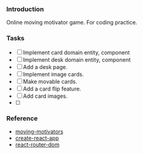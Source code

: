 
### Introduction
Online moving motivator game.
For coding practice.

### Tasks
* [ ] Implement card domain entity, component
* [ ] Implement desk domain entity, component
* [ ] Add a desk page.
* [ ] Implement image cards.
* [ ] Make movable cards.
* [ ] Add a card flip feature.
* [ ] Add card images.
* [ ] 

### Reference
* [moving-motivators](https://management30.com/practice/moving-motivators/)
* [create-react-app](https://create-react-app.dev/)
* [react-router-dom](https://reactrouter.com/web/guides/quick-start)
